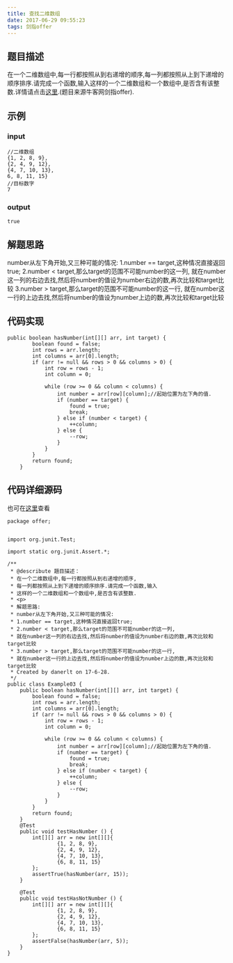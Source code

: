 ```yaml
---
title: 查找二维数组
date: 2017-06-29 09:55:23
tags: 剑指offer
---
```


## 题目描述
在一个二维数组中,每一行都按照从到右递增的顺序,每一列都按照从上到下递增的顺序排序.请完成一个函数,输入这样的一个二维数组和一个数组中,是否含有该整数.详情请点击[这里](https://www.nowcoder.com/practice/abc3fe2ce8e146608e868a70efebf62e?tpId=13&tqId=11154&tPage=1&rp=1&ru=/ta/coding-interviews&qru=/ta/coding-interviews/question-ranking).(题目来源牛客网剑指offer).
## 示例
### input
```
//二维数组
{1, 2, 8, 9},
{2, 4, 9, 12},
{4, 7, 10, 13},
6, 8, 11, 15}
//目标数字
7
```
### output
```
true
```
## 解题思路
 number从左下角开始,又三种可能的情况:
1.number == target,这种情况直接返回true;
2.number < target,那么target的范围不可能number的这一列,
就在number这一列的右边去找,然后将number的值设为number右边的数,再次比较和target比较
3.number > target,那么target的范围不可能number的这一行,
就在number这一行的上边去找,然后将number的值设为number上边的数,再次比较和target比较
## 代码实现
```
public boolean hasNumber(int[][] arr, int target) {
        boolean found = false;
        int rows = arr.length;
        int columns = arr[0].length;
        if (arr != null && rows > 0 && columns > 0) {
            int row = rows - 1;
            int column = 0;

            while (row >= 0 && column < columns) {
                int number = arr[row][column];//起始位置为左下角的值.
                if (number == target) {
                    found = true;
                    break;
                } else if (number < target) {
                    ++column;
                } else {
                    --row;
                }
            }
        }
        return found;
    }
```
## 代码详细源码

也可在[这里](https://github.com/Lt-grint/offer-java/blob/master/src/offer/Example03.java)查看
```
package offer;


import org.junit.Test;

import static org.junit.Assert.*;

/**
 * @describute 題目描述：
 * 在一个二维数组中,每一行都按照从到右递增的顺序,
 * 每一列都按照从上到下递增的顺序排序.请完成一个函数,输入
 * 这样的一个二维数组和一个数组中,是否含有该整数.
 * <p>
 * 解题思路:
 * number从左下角开始,又三种可能的情况:
 * 1.number == target,这种情况直接返回true;
 * 2.number < target,那么target的范围不可能number的这一列,
 * 就在number这一列的右边去找,然后将number的值设为number右边的数,再次比较和target比较
 * 3.number > target,那么target的范围不可能number的这一行,
 * 就在number这一行的上边去找,然后将number的值设为number上边的数,再次比较和target比较
 * Created by danerlt on 17-6-28.
 */
public class Example03 {
    public boolean hasNumber(int[][] arr, int target) {
        boolean found = false;
        int rows = arr.length;
        int columns = arr[0].length;
        if (arr != null && rows > 0 && columns > 0) {
            int row = rows - 1;
            int column = 0;

            while (row >= 0 && column < columns) {
                int number = arr[row][column];//起始位置为左下角的值.
                if (number == target) {
                    found = true;
                    break;
                } else if (number < target) {
                    ++column;
                } else {
                    --row;
                }
            }
        }
        return found;
    }
    @Test
    public void testHasNumber () {
        int[][] arr = new int[][]{
                {1, 2, 8, 9},
                {2, 4, 9, 12},
                {4, 7, 10, 13},
                {6, 8, 11, 15}
        };
        assertTrue(hasNumber(arr, 15));
    }

    @Test
    public void testHasNotNumber () {
        int[][] arr = new int[][]{
                {1, 2, 8, 9},
                {2, 4, 9, 12},
                {4, 7, 10, 13},
                {6, 8, 11, 15}
        };
        assertFalse(hasNumber(arr, 5));
    }
}
```